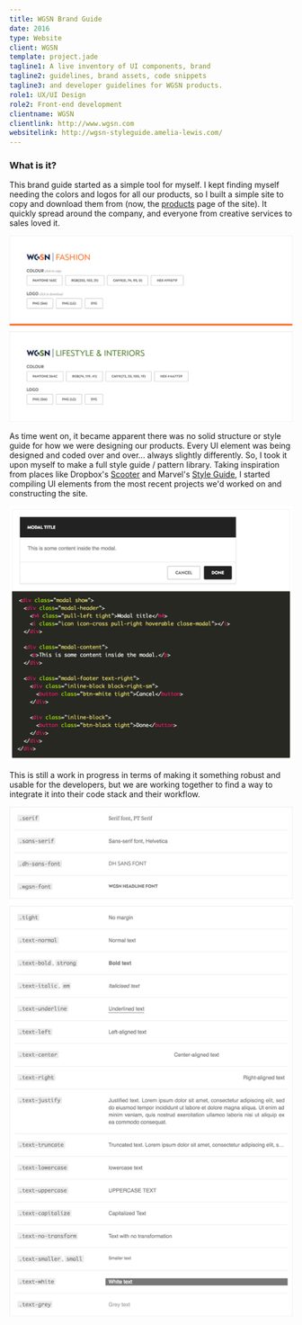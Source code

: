 ```yaml
---
title: WGSN Brand Guide
date: 2016
type: Website
client: WGSN
template: project.jade
tagline1: A live inventory of UI components, brand
tagline2: guidelines, brand assets, code snippets
tagline3: and developer guidelines for WGSN products.
role1: UX/UI Design
role2: Front-end development
clientname: WGSN
clientlink: http://www.wgsn.com
websitelink: http://wgsn-styleguide.amelia-lewis.com/
---
```


<h3 data-title="What is it?">What is it?</h3>

This brand guide started as a simple tool for myself. I kept finding myself needing the colors and logos for all our products, so I built a simple site to copy and download them from (now, the <a href="http://wgsn-styleguide.amelia-lewis.com/" target="_blank" class="highlighted">products</a> page of the site). It quickly spread around the company, and everyone from creative services to sales loved it.

![WGSN Brand Guide](wgsn-brand-guide-2.jpg "WGSN Brand Guide")

As time went on, it became apparent there was no solid structure or style guide for how we were designing our products. Every UI element was being designed and coded over and over... always slightly differently. So, I took it upon myself to make a full style guide / pattern library. Taking inspiration from places like Dropbox's <a href="http://dropbox.github.io/scooter/index.html" target="_blank" class="highlighted">Scooter</a> and Marvel's <a href="https://marvelapp.com/styleguide/overview/introduction" target="_blank" class="highlighted">Style Guide</a>, I started compiling UI elements from the most recent projects we'd worked on and constructing the site.

![WGSN Brand Guide](wgsn-brand-guide-1.jpg "WGSN Brand Guide")

This is still a work in progress in terms of making it something robust and usable for the developers, but we are working together to find a way to integrate it into their code stack and their workflow.

![WGSN Brand Guide](wgsn-brand-guide-3.jpg "WGSN Brand Guide")